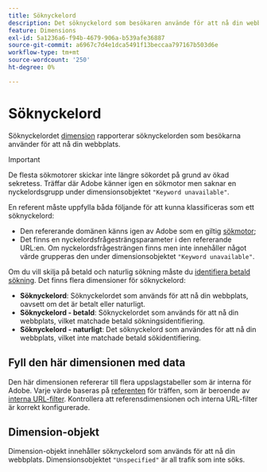 ```yaml
---
title: Söknyckelord
description: Det söknyckelord som besökaren använde för att nå din webbplats.
feature: Dimensions
exl-id: 5a1236a6-f94b-4679-906a-b539afe36887
source-git-commit: a6967c7d4e1dca5491f13beccaa797167b503d6e
workflow-type: tm+mt
source-wordcount: '250'
ht-degree: 0%

---
```


# Söknyckelord

Söknyckelordet [dimension](overview.md) rapporterar söknyckelorden som besökarna använder för att nå din webbplats.

>[!IMPORTANT]
>
>De flesta sökmotorer skickar inte längre sökordet på grund av ökad sekretess. Träffar där Adobe känner igen en sökmotor men saknar en nyckelordsgrupp under dimensionsobjektet `"Keyword unavailable"`.

En referent måste uppfylla båda följande för att kunna klassificeras som ett söknyckelord:

* Den refererande domänen känns igen av Adobe som en giltig [sökmotor](search-engine.md);
* Det finns en nyckelordsfrågesträngsparameter i den refererande URL:en. Om nyckelordsfrågesträngen finns men inte innehåller något värde grupperas den under dimensionsobjektet `"Keyword unavailable"`.

Om du vill skilja på betald och naturlig sökning måste du [identifiera betald sökning](/help/admin/tools/manage-rs/edit-settings/general/paid-search-detection/paid-search-detection.md). Det finns flera dimensioner för söknyckelord:

* **Söknyckelord**: Söknyckelordet som används för att nå din webbplats, oavsett om det är betalt eller naturligt.
* **Söknyckelord - betald**: Söknyckelordet som används för att nå din webbplats, vilket matchade betald sökningsidentifiering.
* **Söknyckelord - naturligt**: Det söknyckelord som användes för att nå din webbplats, vilket inte matchade betald sökidentifiering.

## Fyll den här dimensionen med data

Den här dimensionen refererar till flera uppslagstabeller som är interna för Adobe. Varje värde baseras på [referenten](referrer.md) för träffen, som är beroende av [interna URL-filter](/help/admin/tools/manage-rs/edit-settings/general/internal-url-filter-admin.md). Kontrollera att referensdimensionen och interna URL-filter är korrekt konfigurerade.

## Dimension-objekt

Dimension-objekt innehåller söknyckelord som används för att nå din webbplats. Dimensionsobjektet `"Unspecified"` är all trafik som inte söks.
